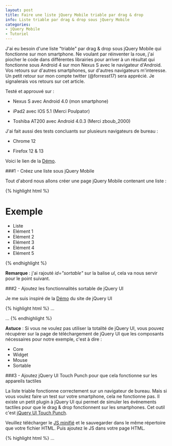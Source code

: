 ```yaml
---
layout: post
title: Faire une liste jQuery Mobile triable par drag & drop
info: Liste triable par drag & drop sous jQuery Mobile
categories:
- jQuery Mobile
- Tutoriel
---
```


J'ai eu besoin d'une liste "triable" par drag & drop sous jQuery Mobile qui fonctionne sur mon smartphone.
Ne voulant par réinventer la roue, j'ai piocher le code dans différentes librairies pour arriver à un résultat qui fonctionne sous Android 4 sur mon Nexus S avec le navigateur d'Android.
Vos retours sur d'autres smartphones, sur d'autres navigateurs m'interesse. Un petit retour sur mon compte twitter (@forresst17) sera apprécié. Je signalerais vos retours sur cet article.

Testé et approuvé sur :

* Nexus S avec Android 4.0 (mon smartphone)

* iPad2 avec IOS 5.1 (Merci Poulpator)

* Toshiba AT200 avec Android 4.0.3 (Merci zboub_2000)

J'ai fait aussi des tests concluants sur plusieurs navigateurs de bureau :

* Chrome 12

* Firefox 12 & 13

Voici le lien de la <a href="/demos/sortable/fr/index.html" rel="external" data-role="button" data-inline="true" data-mini="true">Démo</a>.

###1 - Créez une liste sous jQuery Mobile

Tout d'abord nous allons créer une page jQuery Mobile contenant une liste :

{% highlight html %}
<!DOCTYPE html> 
<html>
<head>
  <meta http-equiv="content-type" content="text/html; charset=UTF-8">
  <meta charset="utf-8">
  <meta name="viewport" content="width=device-width, initial-scale=1"> 
  <title>Exemple</title> 
  <link rel="stylesheet" href="http://code.jquery.com/mobile/1.2.0/jquery.mobile-1.2.0.min.css" />
  <script src="http://code.jquery.com/jquery-1.8.2.min.js"></script>
  <script src="http://code.jquery.com/mobile/1.2.0/jquery.mobile-1.2.0.min.js"></script>
</head>
<body> 
<div>
  <div data-role="header" data-theme="d">
    <h1>Exemple</h1>
  </div>

  <div data-role="content" data-theme="c">
    <ul data-role="listview" data-inset="true" data-theme="d" id="sortable">
      <li data-role="list-divider">Liste</li>
      <li>Elément 1</li>
      <li>Elément 2</li>
      <li>Elément 3</li>
      <li>Elément 4</li>
      <li>Elément 5</li>
    </ul>
  </div>
</div>
</body>
</html>
{% endhighlight %}

**Remarque** : j'ai rajouté *id="sortable"* sur la balise *ul*, cela va nous servir pour le point suivant.

###2 - Ajoutez les fonctionnalités sortable de jQuery UI

Je me suis inspiré de la <a href="http://jqueryui.com/demos/sortable/" rel="external" data-role="button" data-inline="true" data-mini="true">Démo</a> du site de jQuery UI

{% highlight html %}
...
  <title>Exemple</title> 
  <link rel="stylesheet" href="http://code.jquery.com/mobile/1.2.0/jquery.mobile-1.2.0.min.css" />
  <script src="http://code.jquery.com/jquery-1.8.2.min.js"></script>
  <script src="http://code.jquery.com/mobile/1.2.0/jquery.mobile-1.2.0.min.js"></script>
  
  <!-- (Début) Ajoutez les fonctionnalités sortable de jQuery UI -->
  <script src="http://code.jquery.com/ui/1.8.24/jquery-ui.min.js"></script>
  <script>
  $(document).bind('pageinit', function() {
    $( "#sortable" ).sortable();
    $( "#sortable" ).disableSelection();
    <!-- Refresh list to the end of sort to have a correct display -->
    $( "#sortable" ).bind( "sortstop", function(event, ui) {
      $('#sortable').listview('refresh');
    });
  });
  </script>
  <!-- (Fin) Ajoutez les fonctionnalités sortable de jQuery UI -->
  
</head>
<body> 
...
{% endhighlight %}

**Astuce** : Si vous ne voulez pas utiliser la totalité de jQuery UI, vous pouvez récupérer sur la page de téléchargement de jQuery UI que les composants nécessaires pour notre exemple, c'est à dire :

* Core
* Widget
* Mouse
* Sortable

###3 - Ajoutez jQuery UI Touch Punch pour que cela fonctionne sur les appareils tactiles

La liste triable fonctionne correctement sur un navigateur de bureau. Mais si vous voulez faire un test sur votre smartphone, cela ne fonctionne pas.
Il existe un petit plugin à jQuery UI qui permet de simuler les événements tactiles pour que le drag & drop fonctionnent sur les smartphones.
Cet outil c'est <a href="http://touchpunch.furf.com/" rel="external" data-role="button" data-inline="true" data-mini="true">jQuery UI Touch Punch</a>.

Veuillez télécharger le <a href="https://raw.github.com/furf/jquery-ui-touch-punch/master/jquery.ui.touch-punch.min.js" rel="external" data-role="button" data-inline="true" data-mini="true">JS minifié</a> et le sauvegarder dans le même répertoire que votre fichier HTML. Puis ajoutez le JS dans votre page HTML.

{% highlight html %}
...
  <script src="http://code.jquery.com/ui/1.8.24/jquery-ui.min.js"></script>

  <!-- (Début) Ajoutez jQuery UI Touch Punch -->
  <script src="jquery.ui.touch-punch.min.js"></script>
  <!-- (Fin) Ajoutez jQuery UI Touch Punch -->

  <script>
  $(document).bind('pageinit', function() {
    $( "#sortable" ).sortable();
...
{% endhighlight %}

La liste triable fonctionne maintenant correctement sur votre smartphone.

###4 - Conclusion

J'espère que cela pourra vous servir dans vos futurs développements. Il faut bien être conscient que c'est une astuce et que ce n'est pas la meilleure solution qui existe.
Le fichier JS de jQuery UI est assez lourd, vous pouvez tout de même le diminuer en prenant seulement les composants cités au dessus.
Mais je pense que c'est la mise oeuvre la plus simple en attendant une autre solution ...

